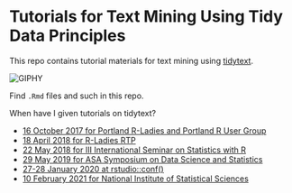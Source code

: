 # Tutorials for Text Mining Using Tidy Data Principles

This repo contains tutorial materials for text mining using [tidytext](https://github.com/juliasilge/tidytext).

![GIPHY](https://media.giphy.com/media/MpOY6Uw0FJESA/giphy.gif)

Find `.Rmd` files and such in this repo.

When have I given tutorials on tidytext?

- [16 October 2017 for Portland R-Ladies and Portland R User Group](https://www.meetup.com/R-Ladies-PDX/events/243376514/)
- [18 April 2018 for R-Ladies RTP](https://www.meetup.com/R-Ladies-RTP/events/248456720/)
- [22 May 2018 for III International Seminar on Statistics with R](https://ser2018.weebly.com/programmee.html)
- [29 May 2019 for ASA Symposium on Data Science and Statistics](https://github.com/juliasilge/sdss2019)
- [27-28 January 2020 at rstudio::conf()](https://education.rstudio.com/blog/2020/02/conf20-tidytext/)
- [10 February 2021 for National Institute of Statistical Sciences](https://www.niss.org/events/essential-data-science-business-unstructured-data-analysis-text-mining-tidy-data-principles)
